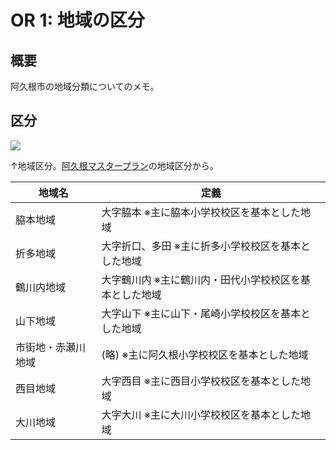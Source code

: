 # OR 1: 地域の区分

<!-- toc -->

## 概要

阿久根市の地域分類についてのメモ。

## 区分

![](./images/20231203chiku.png)

↑地域区分。[阿久根マスタープラン](https://www.city.akune.lg.jp/material/files/group/91/masterplan_dai4syo.pdf)の地域区分から。

| 地域名             | 定義                                                    |
|--------------------|---------------------------------------------------------|
| 脇本地域           | 大字脇本 ※主に脇本小学校校区を基本とした地域           |
| 折多地域           | 大字折口、多田 ※主に折多小学校校区を基本とした地域     |
| 鶴川内地域         | 大字鶴川内 ※主に鶴川内・田代小学校校区を基本とした地域 |
| 山下地域           | 大字山下 ※主に山下・尾崎小学校校区を基本とした地域     |
| 市街地・赤瀬川地域 | (略) ※主に阿久根小学校校区を基本とした地域             |
| 西目地域           | 大字西目 ※主に西目小学校校区を基本とした地域           |
| 大川地域           | 大字大川 ※主に大川小学校校区を基本とした地域           |
